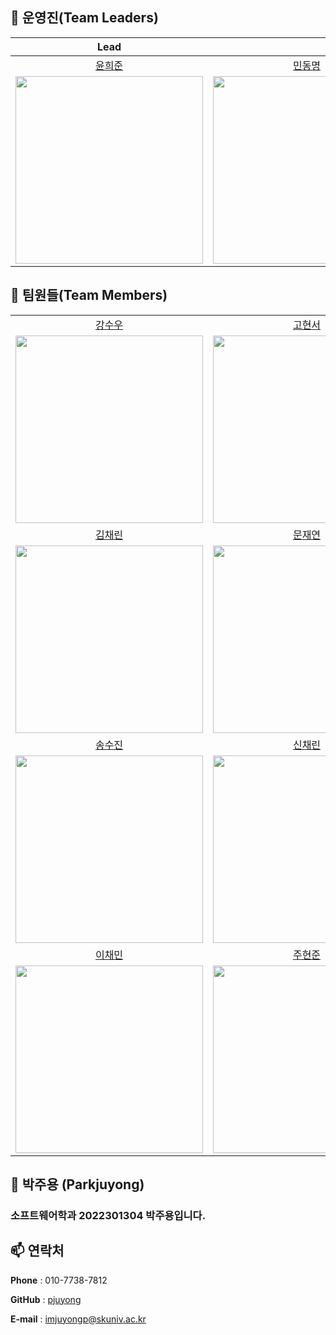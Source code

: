 ## 🤩 운영진(Team Leaders)

|                                       Lead                                      |                                                                                 |                                                                                  |
|:-------------------------------------------------------------------------------:|:-------------------------------------------------------------------------------:|:--------------------------------------------------------------------------------:|
|                    [윤희준](https://github.com/uni-j-uni)                       |                      [민동명](https://github.com/zmarzmar)                      |                     [이윤정](https://github.com/E2YunJeong)                      |
| <img src="https://avatars.githubusercontent.com/u/118972548?v=4" width="300" /> | <img src="https://avatars.githubusercontent.com/u/145469952?v=4" width="300" /> | <img src="https://avatars.githubusercontent.com/u/163099474?v=4" width="300" /> |


## 🤩 팀원들(Team Members)
|                                                                                 |                                                                                |                                                                                 |                                                                                 |
|:-------------------------------------------------------------------------------:|:------------------------------------------------------------------------------:|:-------------------------------------------------------------------------------:|:-------------------------------------------------------------------------------:|
|                    [강수우](https://github.com/kangsuwoo)                       |                      [고현서](https://github.com/hyunseoko)                     |                     [금시언](https://github.com/Comeoksal)                      |                    [김나경](https://github.com/naooung)                        |
| <img src="https://avatars.githubusercontent.com/u/72612808?v=4" width="300" /> | <img src="https://avatars.githubusercontent.com/u/128693161?v=4" width="300" /> | <img src="https://avatars.githubusercontent.com/u/172238270?v=4" width="300" /> | <img src="https://avatars.githubusercontent.com/u/162952415?v=4" width="300" /> |
|                     [김채린](https://github.com/chaeelin)                       |                     [문재연](https://github.com/jaeyeonyy)                      |                     [박주용](https://github.com/pjuyong)                        |                      [사서연](https://github.com/SunSeoYeon)                    |
| <img src="https://avatars.githubusercontent.com/u/170619611?v=4" width="300" /> | <img src="https://avatars.githubusercontent.com/u/71226104?v=4" width="300" /> | <img src="https://avatars.githubusercontent.com/u/158154226?v=4" width="300" /> | <img src="https://avatars.githubusercontent.com/u/174882500?v=4" width="300" /> |
|                   [송수진](https://github.com/soojinsong)                       |                   [신채린](https://github.com/shinchaerin79)                    |                       [심서현](https://github.com/simGPT)                       |                     [윤해민](https://github.com/hamtorygoals)                    |
| <img src="https://avatars.githubusercontent.com/u/162791828?v=4" width="300" /> | <img src="https://avatars.githubusercontent.com/u/166346480?v=4" width="300" /> | <img src="https://avatars.githubusercontent.com/u/151374157?v=4" width="300" /> | <img src="https://avatars.githubusercontent.com/u/154819055?v=4" width="300" /> |
|                         [이채민](https://github.com/2cmin)                      |                       [주현준](https://github.com/bikooju)                      |
| <img src="https://avatars.githubusercontent.com/u/124021888?v=4" width="300" /> | <img src="https://avatars.githubusercontent.com/u/170635800?v=4" width="300" /> |


## 👋 박주용 (Parkjuyong)
### 소프트웨어학과 2022301304 **박주용**입니다.

## 📫 연락처
**Phone** : 010-7738-7812 

**GitHub** : [pjuyong](https://github.com/pjuyong)

**E-mail** : imjuyongp@skuniv.ac.kr


